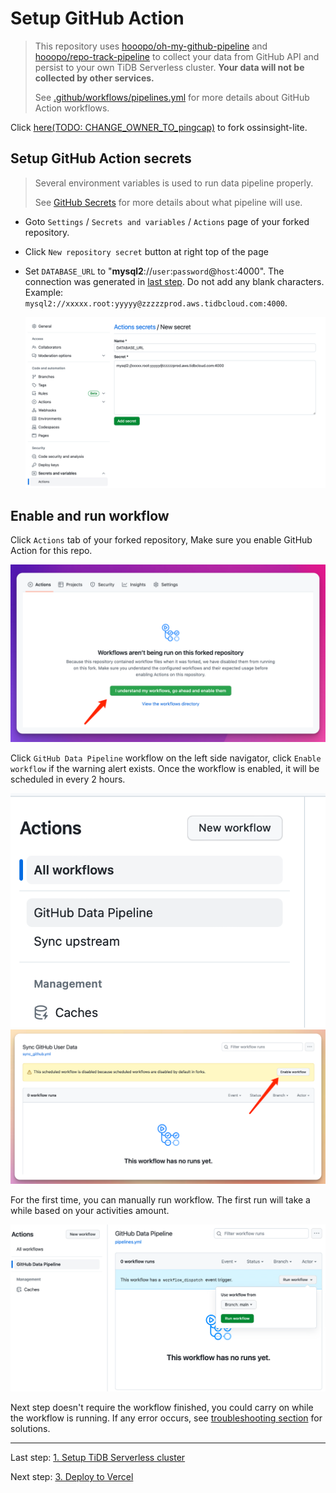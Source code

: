 # Setup GitHub Action

> This repository uses [hooopo/oh-my-github-pipeline](https://github.com/hooopo/oh-my-github-pipeline)
> and [hooopo/repo-track-pipeline](https://github.com/hooopo/repo-track-pipeline) to collect your data from GitHub API
> and persist to your own TiDB Serverless cluster. **Your data will not be collected by other services.**
>
> See [.github/workflows/pipelines.yml](../.github/workflows/pipelines.yml) for more details about GitHub Action
> workflows.

Click [here(TODO: CHANGE_OWNER_TO_pingcap)](http://github.com/634750802/ossinsight-lite/fork) to fork ossinsight-lite.

## Setup GitHub Action secrets

> Several environment variables is used to run data pipeline properly.
>
> See [GitHub Secrets](./env.md#github) for more details about what pipeline will use.

- Goto `Settings` / `Secrets and variables` / `Actions` page of your forked repository.
- Click `New repository secret` button at right top of the page
- Set `DATABASE_URL` to "**mysql2**://`user`:`password`@`host`:4000". The connection was generated
  in [last step](database.md). Do not add any blank characters.
  Example: `mysql2://xxxxx.root:yyyyy@zzzzzprod.aws.tidbcloud.com:4000`.

  ![github-set-secret.png](images/github-set-secret.png)

## Enable and run workflow

Click `Actions` tab of your forked repository, Make sure you enable GitHub Action for this repo.

![enable-fork-action.png](images/enable-fork-action.png)![]()

Click `GitHub Data Pipeline` workflow on the left side navigator, click `Enable workflow` if the warning alert exists.
Once the workflow is enabled, it will be scheduled in every 2 hours.

![github-actions-side.png](images/github-actions-side.png)
![TODO: make new screenshot](images/enable-workflow.png)

For the first time, you can manually run workflow. The first run will take a while based on your activities amount.

![TODO: make new screenshot](images/run-workflow.png)

Next step doesn't require the workflow finished, you could carry on while the workflow is running. If any error occurs,
see [troubleshooting section](../../README.md#troubleshooting) for solutions.

---

Last step: [1. Setup TiDB Serverless cluster](database.md)

Next step: [3. Deploy to Vercel](deploy-to-vercel.md)